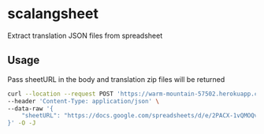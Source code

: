 # scalangsheet
Extract translation JSON files from spreadsheet

## Usage
Pass sheetURL in the body and translation zip files will be returned
```bash
curl --location --request POST 'https://warm-mountain-57502.herokuapp.com/sheet' \
--header 'Content-Type: application/json' \
--data-raw '{
	"sheetURL": "https://docs.google.com/spreadsheets/d/e/2PACX-1vQMOQvGBNk4AlGIN94tCeOVgZQdhQnr2cmUDD6mPZVVCP1hrtQd83OiwaYOnIE-nF9ds345QJ0kAkTY/pub?output=csv"
}' -O -J
```
